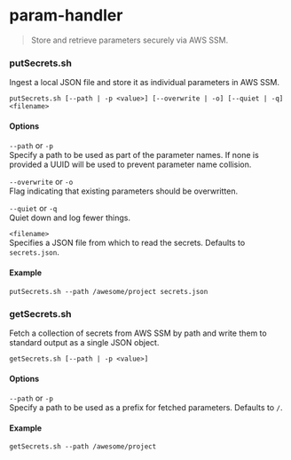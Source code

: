 # param-handler

> Store and retrieve parameters securely via AWS SSM.


### putSecrets.sh
Ingest a local JSON file and store it as individual parameters in AWS SSM.
```
putSecrets.sh [--path | -p <value>] [--overwrite | -o] [--quiet | -q] <filename>
```

#### Options
`--path` or `-p`  
Specify a path to be used as part of the parameter names. If none is provided a UUID will be used to prevent parameter name collision.

`--overwrite` or `-o`  
Flag indicating that existing parameters should be overwritten.

`--quiet` or `-q`  
Quiet down and log fewer things.

`<filename>`  
Specifies a JSON file from which to read the secrets.  Defaults to `secrets.json`.


#### Example
```
putSecrets.sh --path /awesome/project secrets.json
```

### getSecrets.sh
Fetch a collection of secrets from AWS SSM by path and write them to standard output as a single JSON object.
```
getSecrets.sh [--path | -p <value>]
```

#### Options
`--path` or `-p`  
Specify a path to be used as a prefix for fetched parameters. Defaults to `/`.

#### Example
```
getSecrets.sh --path /awesome/project
```
